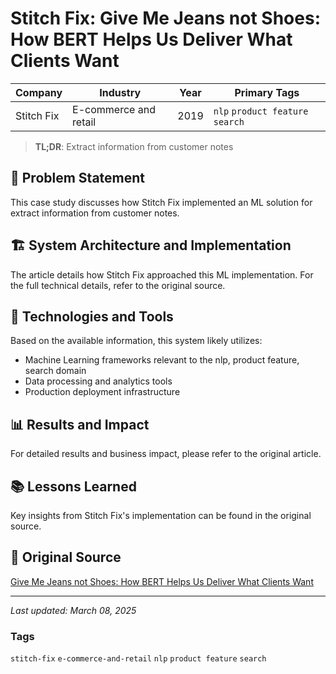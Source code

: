 # Stitch Fix: Give Me Jeans not Shoes: How BERT Helps Us Deliver What Clients Want

| Company | Industry | Year | Primary Tags | 
|---------|----------|------|--------------|
| Stitch Fix | E-commerce and retail | 2019 | `nlp` `product feature` `search` |

> **TL;DR**: Extract information from customer notes

## 📝 Problem Statement

This case study discusses how Stitch Fix implemented an ML solution for extract information from customer notes.

## 🏗️ System Architecture and Implementation

The article details how Stitch Fix approached this ML implementation. For the full technical details, refer to the original source.

## 🔧 Technologies and Tools

Based on the available information, this system likely utilizes:

- Machine Learning frameworks relevant to the nlp, product feature, search domain
- Data processing and analytics tools
- Production deployment infrastructure

## 📊 Results and Impact

For detailed results and business impact, please refer to the original article.

## 📚 Lessons Learned

Key insights from Stitch Fix's implementation can be found in the original source.

## 🔗 Original Source

[Give Me Jeans not Shoes: How BERT Helps Us Deliver What Clients Want](https://multithreaded.stitchfix.com/blog/2019/07/15/give-me-jeans/)

---

*Last updated: March 08, 2025*

### Tags

`stitch-fix` `e-commerce-and-retail` `nlp` `product feature` `search`
